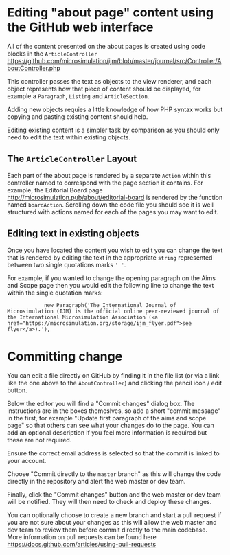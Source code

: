 # Editing "about page" content using the GitHub web interface

All of the content presented on the about pages is created using code blocks in the `ArticleController` https://github.com/microsimulation/ijm/blob/master/journal/src/Controller/AboutController.php

This controller passes the text as objects to the view renderer, and each object represents how that piece of content should be displayed, for example a `Paragraph`, `Listing` and `ArticleSection`.

Adding new objects requies a little knowledge of how PHP syntax works but copying and pasting existing content should help.

Editing existing content is a simpler task by comparison as you should only need to edit the text within existing objects.

## The `ArticleController` Layout
Each part of the about page is rendered by a separate `Action` within this controller named to correspond with the page section it contains. For example, the Editorial Board page http://microsimulation.pub/about/editorial-board is rendered by the function named `boardAction`. Scrolling down the code file you should see it is well structured with actions named for each of the pages you may want to edit.

## Editing text in existing objects
Once you have located the content you wish to edit you can change the text that is rendered by editing the text in the appropriate `string` represented between two single quotations marks `' '`.

For example, if you wanted to change the opening paragraph on the Aims and Scope page then you would edit the following line to change the text within the single quotation marks:

`            new Paragraph('The International Journal of Microsimulation (IJM) is the official online peer-reviewed journal of the International Microsimulation Association (<a href="https://microsimulation.org/storage/ijm_flyer.pdf">see flyer</a>).'),`

# Committing change
You can edit a file directly on GitHub by finding it in the file list (or via a link like the one above to the `AboutController`) and clicking the pencil icon / edit button.

Below the editor you will find a "Commit changes" dialog box. The instructions are in the boxes themeslves, so add a short "commit message" in the first, for example "Update first paragraph of the aims and scope page" so that others can see what your changes do to the page. You can add an optional description if you feel more information is required but these are not required.

Ensure the correct email address is selected so that the commit is linked to your account.

Choose "Commit directly to the `master` branch" as this will change the code directly in the repository and alert the web master or dev team.

Finally, click the "Commit changes" button and the web master or dev team will be notified. They will then need to check and deploy these changes.

You can optionally choose to create a new branch and start a pull request if you are not sure about your changes as this will allow the web master and dev team to review them before commit directly to the main codebase. More information on pull requests can be found here https://docs.github.com/articles/using-pull-requests
